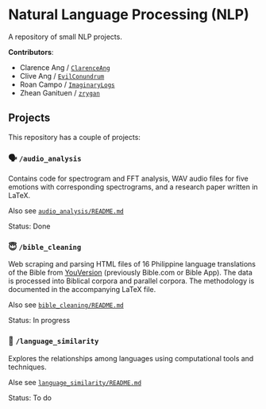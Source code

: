 # Natural Language Processing (NLP)

A repository of small NLP projects.

**Contributors**:

- Clarence Ang / [`ClarenceAng`](https://github.com/ClarenceAng)
- Clive Ang / [`EvilConundrum`](https://github.com/EvilConundrum)
- Roan Campo / [`ImaginaryLogs`](https://github.com/ImaginaryLogs)
- Zhean Ganituen / [`zrygan`](https://github.com/zrygan)

## Projects

This repository has a couple of projects:

### 🗣️ `/audio_analysis`
Contains code for spectrogram and FFT analysis, WAV audio files for
five emotions with corresponding spectrograms, and a research paper 
written in LaTeX.

Also see [`audio_analysis/README.md`](audio_analysis/README.md)

Status: Done

### 😇 `/bible_cleaning`

Web scraping and parsing HTML files of 16 Philippine language translations of the Bible from 
[YouVersion](https://www.youversion.com/)
 (previously Bible.com or Bible App). The data is processed into Biblical corpora and parallel corpora. The methodology is documented in the accompanying LaTeX file.

Also see [`bible_cleaning/README.md`](bible_cleaning/README.md)

Status: In progress

### 🟰 `/language_similarity`

Explores the relationships among languages using computational tools and techniques.

Alse see [`language_similarity/README.md`](language_similarity/README.md)

Status: To do

